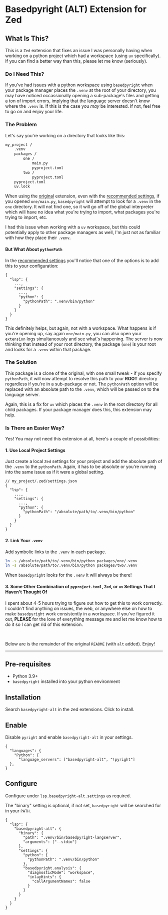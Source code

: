 # Basedpyright (ALT) Extension for Zed

## What Is This?
This is a `Zed` extension that fixes an issue I was personally having when working on a python project which had a workspace (using `uv` specifically). If you can find a better way than this, please let me know (seriously).

### Do I Need This?

If you've had issues with a python workspace using `basedpyright` when your package manager places the `.venv` at the root of your directory, you may have noticed occassionally opening a sub-package's files and getting a ton of import errors, implying that the language server doesn't know where the `.venv` is. If this is the case you *may* be interested. If not, feel free to go on and enjoy your life.

### The Problem

Let's say you're working on a directory that looks like this:

```sh
my_project /
    .venv
    packages /
        one /
            main.py
            pyproject.toml
        two /
            pyproject.toml
    pyproject.toml
    uv.lock
```

When using the [original](https://github.com/pub-struct/basedpyright-zed) extension, even with the [recommended settings](#Configure), if you opened `one/main.py`, `basedpyright` will attempt to look for a `.venv` in the `one` directory. It will not find one, so it will go off of the global interpreter which will have no idea what you're trying to import, what packages you're trying to import, etc.

I had this issue when working with a `uv` workspace, but this could potentially apply to other package managers as well, I'm just not as familiar with how they place their `.venv`.

#### But What About `pythonPath`

In the [recommended settings](#Configure) you'll notice that one of the options is to add this to your configuration:

```jsonc
{
  "lsp": {
    ...,
    "settings": {
      ...,
      "python": {
        "pythonPath": ".venv/bin/python"
      }
    }
  }
}
```

This definitely helps, but again, not with a workspace. What happens is if you're opening up, say again `one/main.py`, you can also open your `extension` logs simultaneously and see what's happening. The server is now thinking that instead of your root directory, the package (`one`) is your root and looks for a `.venv` within that package.

### The Solution

This package is a clone of the original, with one small tweak - if you specify `pythonPath`, it will now attempt to resolve this path to your **ROOT** directory regardless if you're in a sub-package or not. The `pythonPath` option will be replaced with an absolute path to the `.venv`, which will be passed on to the language server.

Again, this is a fix for `uv` which places the `.venv` in the root directory for all child packages. If your package manager does this, this extension may help.

### Is There an Easier Way?

Yes! You may not need this extension at all, here's a couple of possibilities:

#### 1. Use Local Project Settings

Just create a local `Zed` settings for your project and add the absolute path of the `.venv` to the `pythonPath`. Again, it has to be absolute or you're running into the same issue as if it were a global setting.

```jsonc
// my_project/.zed/settings.json
{
  "lsp": {
    ...,
    "settings": {
      ...,
      "python": {
        "pythonPath": "/absolute/path/to/.venv/bin/python"
      }
    }
  }
}
```

#### 2. Link Your `.venv`

Add symbolic links to the `.venv` in each package.

```sh
ln -s /absolute/path/to/.venv/bin/python packages/one/.venv
ln -s /absolute/path/to/.venv/bin/python packages/two/.venv
```

When `basedpyright` looks for the `.venv` it will always be there!

#### 3. Some Other Combination of `pyproject.toml`, `Zed`, or `uv` Settings That I Haven't Thought Of

I spent about 4-5 hours trying to figure out how to get this to work correctly. I couldn't find anything on issues, the web, or anywhere else on how to make `basedpyright` work consistently in a workspace. If you've figured it out, **PLEASE** for the love of everything message me and let me know how to do it so I can get rid of this extension.

<br/>

Below are is the remainder of the original `README` (with `alt` added). Enjoy!

---

## Pre-requisites

* Python 3.9+
* `basedpyright` installed into your python environment

## Installation

Search `basedpyright-alt` in the zed extensions. Click to install.

## Enable

Disable `pyright` and enable `basedpyright-alt` in your settings.

```jsonc
{
  "languages": {
    "Python": {
      "language_servers": ["basedpyright-alt", "!pyright"]
  },
}
```

## Configure

Configure under `lsp.basedpyright-alt.settings` as required.

The "binary" setting is optional, if not set, `basedpyright` will be searched for in your `PATH`.

```jsonc
{
  "lsp": {
    "basedpyright-alt": {
      "binary": {
        "path": ".venv/bin/basedpyright-langserver",
        "arguments": ["--stdio"]
      },
      "settings": {
        "python": {
          "pythonPath": ".venv/bin/python"
        },
        "basedpyright.analysis": {
          "diagnosticMode": "workspace",
          "inlayHints": {
            "callArgumentNames": false
          }
        }
      }
    }
  }
}
```
